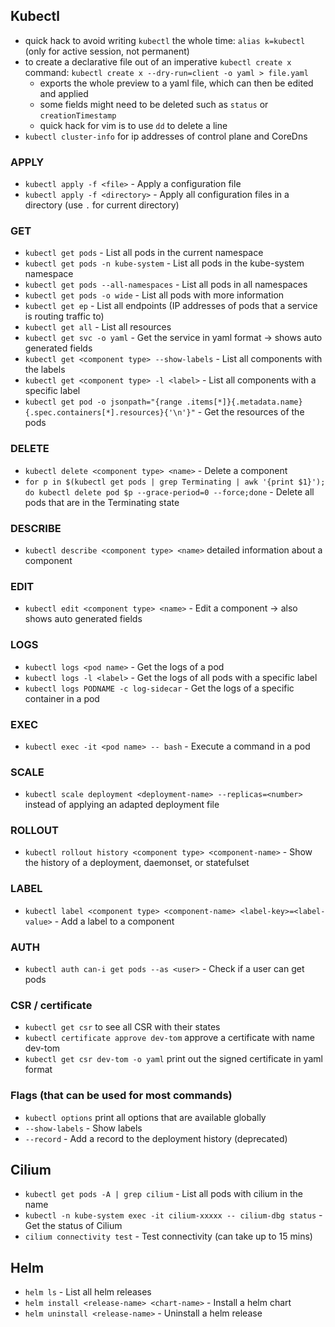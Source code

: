 ## Kubectl
- quick hack to avoid writing `kubectl` the whole time: `alias k=kubectl` (only for active session, not permanent)
- to create a declarative file out of an imperative `kubectl create x` command: `kubectl create x --dry-run=client -o yaml > file.yaml` 
  - exports the whole preview to a yaml file, which can then be edited and applied
  - some fields might need to be deleted such as `status` or `creationTimestamp`
  - quick hack for vim is to use `dd` to delete a line
- `kubectl cluster-info` for ip addresses of control plane and CoreDns 

### APPLY
- `kubectl apply -f <file>` - Apply a configuration file
- `kubectl apply -f <directory>` - Apply all configuration files in a directory (use `.` for current directory)

### GET
- `kubectl get pods` - List all pods in the current namespace
- `kubectl get pods -n kube-system` - List all pods in the kube-system namespace
- `kubectl get pods --all-namespaces` - List all pods in all namespaces
- `kubectl get pods -o wide` - List all pods with more information
- `kubectl get ep` - List all endpoints (IP addresses of pods that a service is routing traffic to)
- `kubectl get all` - List all resources
- `kubectl get svc -o yaml` - Get the service in yaml format -> shows auto generated fields
- `kubectl get <component type> --show-labels` - List all components with the labels
- `kubectl get <component type> -l <label>` - List all components with a specific label
- `kubectl get pod -o jsonpath="{range .items[*]}{.metadata.name}{.spec.containers[*].resources}{'\n'}"` - Get the resources of the pods

### DELETE
- `kubectl delete <component type> <name>` - Delete a component
- `for p in $(kubectl get pods | grep Terminating | awk '{print $1}'); do kubectl delete pod $p --grace-period=0 --force;done` - Delete all pods that are in the Terminating state

### DESCRIBE
- `kubectl describe <component type> <name>` detailed information about a component

### EDIT
- `kubectl edit <component type> <name>` - Edit a component -> also shows auto generated fields

### LOGS
- `kubectl logs <pod name>` - Get the logs of a pod
- `kubectl logs -l <label>` - Get the logs of all pods with a specific label
- `kubectl logs PODNAME -c log-sidecar` - Get the logs of a specific container in a pod

### EXEC
- `kubectl exec -it <pod name> -- bash` - Execute a command in a pod

### SCALE
- `kubectl scale deployment <deployment-name> --replicas=<number>` instead of applying an adapted deployment file

### ROLLOUT
- `kubectl rollout history <component type> <component-name>` - Show the history of a deployment, daemonset, or statefulset

### LABEL
- `kubectl label <component type> <component-name> <label-key>=<label-value>` - Add a label to a component

### AUTH
- `kubectl auth can-i get pods --as <user>` - Check if a user can get pods

### CSR / certificate
- `kubectl get csr` to see all CSR with their states
- `kubectl certificate approve dev-tom` approve a certificate with name dev-tom
- `kubectl get csr dev-tom -o yaml` print out the signed certificate in yaml format

### Flags (that can be used for most commands)
- `kubectl options` print all options that are available globally
- `--show-labels` - Show labels
- `--record` - Add a record to the deployment history (deprecated)

## Cilium
- `kubectl get pods -A | grep cilium` - List all pods with cilium in the name
- `kubectl -n kube-system exec -it cilium-xxxxx -- cilium-dbg status` - Get the status of Cilium
- `cilium connectivity test` - Test connectivity (can take up to 15 mins)

## Helm
- `helm ls` - List all helm releases
- `helm install <release-name> <chart-name>` - Install a helm chart
- `helm uninstall <release-name>` - Uninstall a helm release
